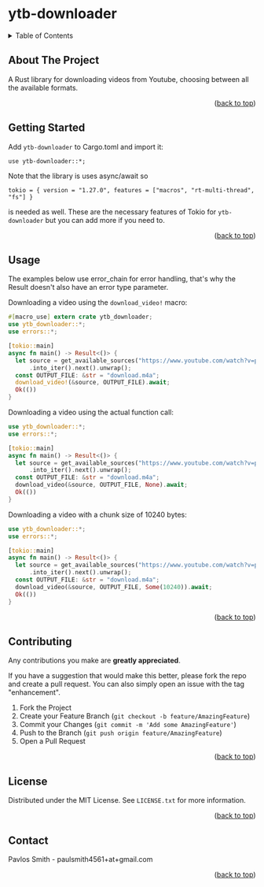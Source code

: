<a name="readme-top"></a>
# ytb-downloader

<!-- TABLE OF CONTENTS -->
<details>
  <summary>Table of Contents</summary>
  <ol>
    <li>
      <a href="#about-the-project">About The Project</a>
    </li>
    <li>
      <a href="#getting-started">Getting Started</a>
    </li>
    <li><a href="#usage">Usage</a></li>
    <li><a href="#contributing">Contributing</a></li>
    <li><a href="#license">License</a></li>
    <li><a href="#contact">Contact</a></li>
  </ol>
</details>



<!-- ABOUT THE PROJECT -->
## About The Project

A Rust library for downloading videos from Youtube, choosing between all the available formats.

<p align="right">(<a href="#readme-top">back to top</a>)</p>


<!-- GETTING STARTED -->
## Getting Started

Add `ytb-downloader` to Cargo.toml and import it:

```
use ytb-downloader::*;
```

Note that the library is uses async/await so
```
tokio = { version = "1.27.0", features = ["macros", "rt-multi-thread", "fs"] }
```
is needed as well. These are the necessary features of Tokio for `ytb-downloader` but you can add more if you need to.

<p align="right">(<a href="#readme-top">back to top</a>)</p>

<!-- USAGE EXAMPLES -->
## Usage

The examples below use error_chain for error handling, that's why the Result doesn't also have an error type parameter.


Downloading a video using the `download_video!` macro:
```rust
#[macro_use] extern crate ytb_downloader;
use ytb_downloader::*;
use errors::*;

[tokio::main]
async fn main() -> Result<()> {
  let source = get_available_sources("https://www.youtube.com/watch?v=pqhfyrW_BEA").await?
      .into_iter().next().unwrap();
  const OUTPUT_FILE: &str = "download.m4a"; 
  download_video!(&source, OUTPUT_FILE).await;
  Ok(())
}
```

Downloading a video using the actual function call:
```rust
use ytb_downloader::*;
use errors::*;

[tokio::main]
async fn main() -> Result<()> {
  let source = get_available_sources("https://www.youtube.com/watch?v=pqhfyrW_BEA").await?
      .into_iter().next().unwrap();
  const OUTPUT_FILE: &str = "download.m4a"; 
  download_video(&source, OUTPUT_FILE, None).await;
  Ok(())
}
```

Downloading a video with a chunk size of 10240 bytes:
```rust
use ytb_downloader::*;
use errors::*;

[tokio::main]
async fn main() -> Result<()> {
  let source = get_available_sources("https://www.youtube.com/watch?v=pqhfyrW_BEA").await?
      .into_iter().next().unwrap();
  const OUTPUT_FILE: &str = "download.m4a"; 
  download_video(&source, OUTPUT_FILE, Some(10240)).await;
  Ok(())
}
```

<p align="right">(<a href="#readme-top">back to top</a>)</p>


<!-- CONTRIBUTING -->
## Contributing

Any contributions you make are **greatly appreciated**.

If you have a suggestion that would make this better, please fork the repo and create a pull request. You can also simply open an issue with the tag "enhancement".

1. Fork the Project
2. Create your Feature Branch (`git checkout -b feature/AmazingFeature`)
3. Commit your Changes (`git commit -m 'Add some AmazingFeature'`)
4. Push to the Branch (`git push origin feature/AmazingFeature`)
5. Open a Pull Request

<p align="right">(<a href="#readme-top">back to top</a>)</p>



<!-- LICENSE -->
## License

Distributed under the MIT License. See `LICENSE.txt` for more information.

<p align="right">(<a href="#readme-top">back to top</a>)</p>



<!-- CONTACT -->
## Contact

Pavlos Smith - paulsmith4561+at+gmail.com

<p align="right">(<a href="#readme-top">back to top</a>)</p>
